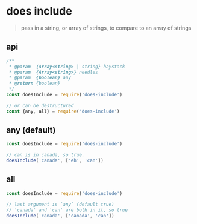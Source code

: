 # does include
> pass in a string, or array of strings, to compare to an array of strings

## api
```js
/**
 * @param  {Array<string> | string} haystack
 * @param  {Array<string>} needles
 * @param  {boolean} any
 * @return {boolean}
 */
const doesInclude = require('does-include')

// or can be destructured
const {any, all} = require('does-include')
```

## any (default)
```js
const doesInclude = require('does-include')

// can is in canada, so true.
doesInclude('canada', ['eh', 'can'])
```

## all
```js
const doesInclude = require('does-include')

// last argument is `any` (default true)
// 'canada' and 'can' are both in it, so true
doesInclude('canada', ['canada', 'can'])
```
